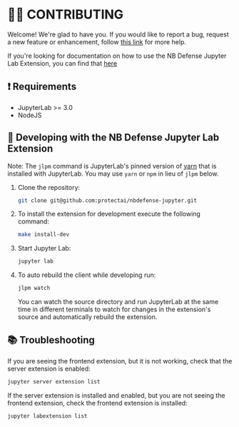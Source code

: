 # 👩‍💻 CONTRIBUTING

Welcome! We're glad to have you. If you would like to report a bug, request a new feature or enhancement, follow [this link](https://nbdefense.ai/contributing) for more help.

If you're looking for documentation on how to use the NB Defense Jupyter Lab Extension, you can find that [here](https://nbdefense.ai)

## ❗️ Requirements

- JupyterLab >= 3.0
- NodeJS

## 💪 Developing with the NB Defense Jupyter Lab Extension

Note: The `jlpm` command is JupyterLab's pinned version of
[yarn](https://yarnpkg.com/) that is installed with JupyterLab. You may use
`yarn` or `npm` in lieu of `jlpm` below.

1. Clone the repository:

   ```bash
   git clone git@github.com:protectai/nbdefense-jupyter.git
   ```

1. To install the extension for development execute the following command:

   ```bash
   make install-dev
   ```

1. Start Jupyter Lab:

   ```bash
   jupyter lab
   ```

1. To auto rebuild the client while developing run:

   ```bash
   jlpm watch
   ```

   You can watch the source directory and run JupyterLab at the same time in different terminals to watch for changes in the extension's source and automatically rebuild the extension.

## 📚 Troubleshooting

If you are seeing the frontend extension, but it is not working, check
that the server extension is enabled:

```bash
jupyter server extension list
```

If the server extension is installed and enabled, but you are not seeing
the frontend extension, check the frontend extension is installed:

```bash
jupyter labextension list
```
